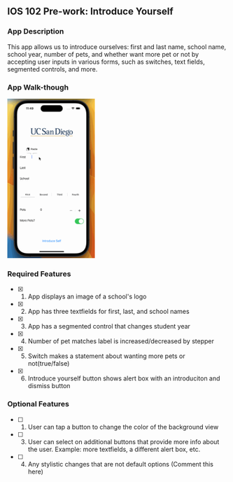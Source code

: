 ## IOS 102 Pre-work: Introduce Yourself

### App Description

This app allows us to introduce ourselves: first and last name, school name, school year, number of pets, and whether want more pet or not by accepting user inputs in various forms, such as switches, text fields, segmented controls, and more. 

### App Walk-though

<img src="https://github.com/GeruiLi/iOSPreWork/blob/main/iOS_pre-work_walk_through.gif" width=200><br>

### Required Features

- [x] 1. App displays an image of a school's logo
- [x] 2. App has three textfields for first, last, and school names
- [x] 3. App has a segmented control that changes student year
- [x] 4. Number of pet matches label is increased/decreased by stepper
- [x] 5. Switch makes a statement about wanting more pets or not(true/false) 
- [x] 6. Introduce yourself button shows alert box with an introduciton and dismiss button

### Optional Features

- [ ] 1. User can tap a button to change the color of the background view
- [ ] 3. User can select on additional buttons that provide more info about the user. Example: more textfields, a different alert box, etc.
- [ ] 4. Any stylistic changes that are not default options (Comment this here)
